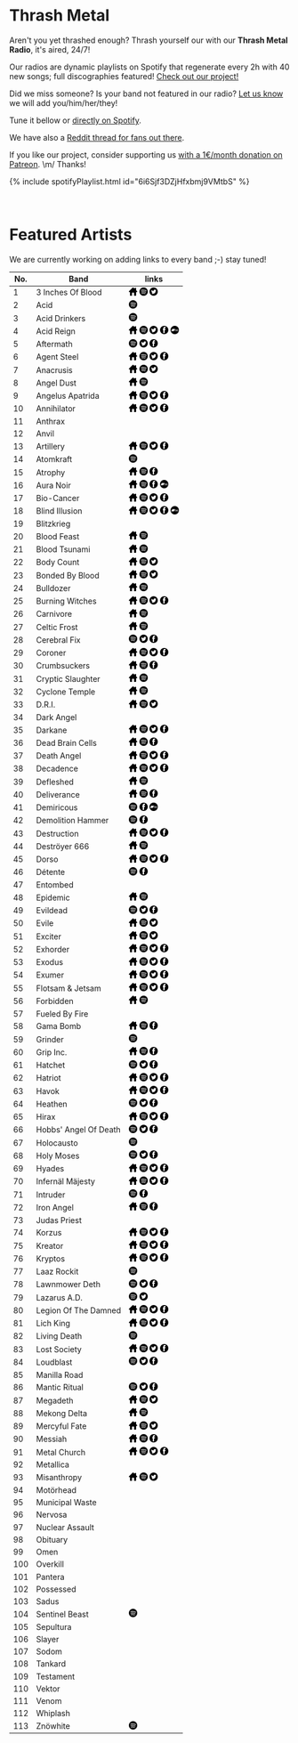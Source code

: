 # Thrash Metal

Aren't you yet thrashed enough? Thrash yourself our with our **Thrash Metal Radio**, it's aired, 24/7!

Our radios are dynamic playlists on Spotify that regenerate every 2h with 40 new songs; full discographies featured! <a href="/">Check out our project!</a>

Did we miss someone? Is your band not featured in our radio? [Let us know](https://github.com/RadioNinjaPirata/commentsENG/issues/new) we will add you/him/her/they!

Tune it bellow or [directly on Spotify](https://open.spotify.com/playlist/6i6Sjf3DZjHfxbmj9VMtbS?si=Pv9tHMweQSKizA0ZDrxGvw).

We have also a [Reddit thread for fans out there](https://www.reddit.com/r/RadioNinjaPirata/comments/ieo2fn/thrash_metal/).

If you like our project, consider supporting us [with a 1€/month donation on Patreon](https://www.patreon.com/radioninjapirata). \m/ Thanks!

{% include spotifyPlaylist.html id="6i6Sjf3DZjHfxbmj9VMtbS" %}

<br>

# Featured Artists

We are currently working on adding links to every band ;-) stay tuned!

No. | Band | links
--- | ---- | -----
1 | 3 Inches Of Blood | <a href="http://www.3inchesofblood.com" target="_blank"><img src="assets/others_home_button.png" alt="home" height="15" width="15" /></a> <a href="https://open.spotify.com/artist/0gNkDUN42nBxKOcpoF7iQ4?si=qayP7W9STdGAC-rFJhHdSA" target="_blank"><img src="assets/spotify_button.png" alt="spotify" height="15" width="15" /></a> <a href="https://twitter.com/3iob" target="_blank"><img src="assets/twitter_button.png" alt="twitter" height="15" width="15" /></a>  
2 | Acid |  <a href="https://open.spotify.com/artist/7KcUW8fsZuktQXNNJeySG4?si=5cnLZwYyTk-KCJmBkyrltg" target="_blank"><img src="assets/spotify_button.png" alt="spotify" height="15" width="15" /></a>   
3 | Acid Drinkers |  <a href="https://open.spotify.com/artist/04bDWf1u7HxKdskC3N2nIk?si=56SlB3NxSGO91jK3OMiwYQ" target="_blank"><img src="assets/spotify_button.png" alt="spotify" height="15" width="15" /></a>   
4 | Acid Reign | <a href="https://en.wikipedia.org/wiki/Acid_Reign" target="_blank"><img src="assets/others_home_button.png" alt="home" height="15" width="15" /></a> <a href="https://open.spotify.com/artist/4kekrf5PjYCFlInGnVYhl0?si=zL8Y48SUSJGL4B9Ma8mgMA" target="_blank"><img src="assets/spotify_button.png" alt="spotify" height="15" width="15" /></a> <a href="https://twitter.com/AcidReignUK" target="_blank"><img src="assets/twitter_button.png" alt="twitter" height="15" width="15" /></a> <a href="https://www.facebook.com/acid.reign.thrash" target="_blank"><img src="assets/facebook_button.png" alt="facebook" height="15" width="15" /></a> <a href="https://acidreign1.bandcamp.com" target="_blank"><img src="assets/bandcamp_button.png" alt="bandcamp" height="15" width="15" /></a>
5 | Aftermath |  <a href="https://open.spotify.com/artist/4vECIIFB2WJX6ibj0006ah?si=z2wdBI3bS-ujXMeMXDn_UQ" target="_blank"><img src="assets/spotify_button.png" alt="spotify" height="15" width="15" /></a> <a href="https://twitter.com/AftermathThrash" target="_blank"><img src="assets/twitter_button.png" alt="twitter" height="15" width="15" /></a> <a href="https://www.facebook.com/AftermathChicago" target="_blank"><img src="assets/facebook_button.png" alt="facebook" height="15" width="15" /></a> 
6 | Agent Steel | <a href="https://agentsteel.net/" target="_blank"><img src="assets/others_home_button.png" alt="home" height="15" width="15" /></a> <a href="https://open.spotify.com/artist/1FQv3rI4iJPitbZiTxBGut?si=szt9R9mEQ62d7lYiIK3DDQ" target="_blank"><img src="assets/spotify_button.png" alt="spotify" height="15" width="15" /></a> <a href="https://twitter.com/_AgentSteel" target="_blank"><img src="assets/twitter_button.png" alt="twitter" height="15" width="15" /></a> <a href="https://www.facebook.com/AgentSteelOfficial" target="_blank"><img src="assets/facebook_button.png" alt="facebook" height="15" width="15" /></a> 
7 | Anacrusis | <a href="http://anacrusis.us/index.htm" target="_blank"><img src="assets/others_home_button.png" alt="home" height="15" width="15" /></a> <a href="https://open.spotify.com/artist/42RvW31Dl6ScQWWLC0G6XP?si=trkk8O-fQRCUrgGKdfX2lA" target="_blank"><img src="assets/spotify_button.png" alt="spotify" height="15" width="15" /></a> <a href="https://twitter.com/Anacrusis_" target="_blank"><img src="assets/twitter_button.png" alt="twitter" height="15" width="15" /></a>  
8 | Angel Dust | <a href="http://www.angel-dust.de/" target="_blank"><img src="assets/others_home_button.png" alt="home" height="15" width="15" /></a> <a href="https://open.spotify.com/artist/4osVU3jyVz4gMMeyQr6ABg?si=LmVS4ZUCTE-7JO-8Aw81Yg" target="_blank"><img src="assets/spotify_button.png" alt="spotify" height="15" width="15" /></a>   
9 | Angelus Apatrida | <a href="http://shop.angelusapatrida.com/" target="_blank"><img src="assets/others_home_button.png" alt="home" height="15" width="15" /></a> <a href="https://open.spotify.com/artist/3bnPBquC93vbHmamojAf59?si=5Q5om8u7QQKxyvUj_Zx5_Q" target="_blank"><img src="assets/spotify_button.png" alt="spotify" height="15" width="15" /></a> <a href="https://twitter.com/AngelusApatrida" target="_blank"><img src="assets/twitter_button.png" alt="twitter" height="15" width="15" /></a> <a href="https://www.facebook.com/angelusapatrida" target="_blank"><img src="assets/facebook_button.png" alt="facebook" height="15" width="15" /></a> 
10 | Annihilator | <a href="https://www.annihilatormetal.com/" target="_blank"><img src="assets/others_home_button.png" alt="home" height="15" width="15" /></a> <a href="https://open.spotify.com/artist/0L8QRAAuWjqvTM8FpQ1gYO?si=1mGDueuyRByPV1uY7YgZbw" target="_blank"><img src="assets/spotify_button.png" alt="spotify" height="15" width="15" /></a> <a href="https://twitter.com/annihilatorband" target="_blank"><img src="assets/twitter_button.png" alt="twitter" height="15" width="15" /></a> <a href="https://www.facebook.com/annihilatorband" target="_blank"><img src="assets/facebook_button.png" alt="facebook" height="15" width="15" /></a> 
11 | Anthrax |     
12 | Anvil |     
13 | Artillery | <a href="http://www.artillery.dk/" target="_blank"><img src="assets/others_home_button.png" alt="home" height="15" width="15" /></a> <a href="https://open.spotify.com/artist/6N62Sla6F2uuEzNALo6720?si=KSaziLV2S8-4B2RT73r8LA" target="_blank"><img src="assets/spotify_button.png" alt="spotify" height="15" width="15" /></a> <a href="https://twitter.com/ArtilleryMetal" target="_blank"><img src="assets/twitter_button.png" alt="twitter" height="15" width="15" /></a> <a href="https://www.facebook.com/ARTILLERY.DK" target="_blank"><img src="assets/facebook_button.png" alt="facebook" height="15" width="15" /></a> 
14 | Atomkraft |  <a href="https://open.spotify.com/artist/77sIR1VY06725rzAbF657L?si=U1y4-CR6RBWR-i1b485uGA" target="_blank"><img src="assets/spotify_button.png" alt="spotify" height="15" width="15" /></a>   
15 | Atrophy | <a href="http://www.atrophystore.com/" target="_blank"><img src="assets/others_home_button.png" alt="home" height="15" width="15" /></a> <a href="https://open.spotify.com/artist/4wz92afc1nTCup8twv4bTA?si=YANy7cY3Rw2qFYqy5iIykg" target="_blank"><img src="assets/spotify_button.png" alt="spotify" height="15" width="15" /></a>  <a href="https://www.facebook.com/atrophyofficial" target="_blank"><img src="assets/facebook_button.png" alt="facebook" height="15" width="15" /></a> 
16 | Aura Noir | <a href="https://en.wikipedia.org/wiki/Aura_Noir" target="_blank"><img src="assets/others_home_button.png" alt="home" height="15" width="15" /></a> <a href="https://open.spotify.com/artist/4S2qftLTvdEFvIPPTYmeg6?si=_niRK5EQSvy4LNsnTKxh_w" target="_blank"><img src="assets/spotify_button.png" alt="spotify" height="15" width="15" /></a>  <a href="https://www.facebook.com/auranoirofficial" target="_blank"><img src="assets/facebook_button.png" alt="facebook" height="15" width="15" /></a> <a href="https://auranoir.bandcamp.com" target="_blank"><img src="assets/bandcamp_button.png" alt="bandcamp" height="15" width="15" /></a>
17 | Bio-Cancer | <a href="https://biocancer.bigcartel.com/" target="_blank"><img src="assets/others_home_button.png" alt="home" height="15" width="15" /></a> <a href="https://open.spotify.com/artist/7N0YKBOylzJvN7PevzJg2G?si=p_I-YpylSXC41_tsmP8KKw" target="_blank"><img src="assets/spotify_button.png" alt="spotify" height="15" width="15" /></a> <a href="https://twitter.com/BioCancerThrash" target="_blank"><img src="assets/twitter_button.png" alt="twitter" height="15" width="15" /></a> <a href="https://www.facebook.com/BioCancerOfficial" target="_blank"><img src="assets/facebook_button.png" alt="facebook" height="15" width="15" /></a> 
18 | Blind Illusion | <a href="https://www.blindillusionofficial.com/" target="_blank"><img src="assets/others_home_button.png" alt="home" height="15" width="15" /></a> <a href="https://open.spotify.com/artist/1PG70lSR2xGgNJdP20p69K?si=QlAGBymOQvK8mVSu1VY5Hw" target="_blank"><img src="assets/spotify_button.png" alt="spotify" height="15" width="15" /></a> <a href="https://twitter.com/Blind_Illusion" target="_blank"><img src="assets/twitter_button.png" alt="twitter" height="15" width="15" /></a> <a href="https://www.facebook.com/officialblindillusion" target="_blank"><img src="assets/facebook_button.png" alt="facebook" height="15" width="15" /></a> <a href="https://https://worldinsound.bandcamp.com/album/the-sane-asylum.bandcamp.com" target="_blank"><img src="assets/bandcamp_button.png" alt="bandcamp" height="15" width="15" /></a>
19 | Blitzkrieg |     
20 | Blood Feast | <a href="http://www.bloodfeastlegions.com/" target="_blank"><img src="assets/others_home_button.png" alt="home" height="15" width="15" /></a> <a href="https://open.spotify.com/artist/05ULeY6CRFuLxYja5b6xJq?si=Nr1xjHupTr2S2Sy6Ydyhiw" target="_blank"><img src="assets/spotify_button.png" alt="spotify" height="15" width="15" /></a>   
21 | Blood Tsunami | <a href="https://en.wikipedia.org/wiki/Blood_Tsunami" target="_blank"><img src="assets/others_home_button.png" alt="home" height="15" width="15" /></a> <a href="https://open.spotify.com/artist/5dyW3uE9IuoChIbcIjMaae?si=okj1m42ETv2GuQ7cq243hw" target="_blank"><img src="assets/spotify_button.png" alt="spotify" height="15" width="15" /></a>   
22 | Body Count | <a href="https://bodycount.lnk.to/Carnivore" target="_blank"><img src="assets/others_home_button.png" alt="home" height="15" width="15" /></a> <a href="https://open.spotify.com/artist/5KCph1z3jaSwhtwPzoYp6i?si=kVAmmyFQQHCkTBdD76SVMA" target="_blank"><img src="assets/spotify_button.png" alt="spotify" height="15" width="15" /></a> <a href="https://twitter.com/BodyCountBand" target="_blank"><img src="assets/twitter_button.png" alt="twitter" height="15" width="15" /></a>  
23 | Bonded By Blood | <a href="https://myspace.com/bondedbyblood" target="_blank"><img src="assets/others_home_button.png" alt="home" height="15" width="15" /></a> <a href="https://open.spotify.com/artist/3csFpGsY4rQQucEXwU0vaS?si=qG2KeL1VToevEtIwfQHrrA" target="_blank"><img src="assets/spotify_button.png" alt="spotify" height="15" width="15" /></a> <a href="https://twitter.com/bondedbybloodLA" target="_blank"><img src="assets/twitter_button.png" alt="twitter" height="15" width="15" /></a>  
24 | Bulldozer | <a href="https://en.wikipedia.org/wiki/Bulldozer_(band)" target="_blank"><img src="assets/others_home_button.png" alt="home" height="15" width="15" /></a> <a href="https://open.spotify.com/artist/7ANjjkh6TkJWGmPC6bEijw?si=nQPt9oX5Qb-QnfOzGnwuWw" target="_blank"><img src="assets/spotify_button.png" alt="spotify" height="15" width="15" /></a>   
25 | Burning Witches | <a href="https://www.burningwitches.ch/" target="_blank"><img src="assets/others_home_button.png" alt="home" height="15" width="15" /></a> <a href="https://open.spotify.com/artist/0eNuNAhL4dW2nvKbSe2mS8?si=eIU6sIazS-eAFnoHzOt_kg" target="_blank"><img src="assets/spotify_button.png" alt="spotify" height="15" width="15" /></a> <a href="https://twitter.com/burningwitches_" target="_blank"><img src="assets/twitter_button.png" alt="twitter" height="15" width="15" /></a> <a href="https://www.facebook.com/burningwitches666" target="_blank"><img src="assets/facebook_button.png" alt="facebook" height="15" width="15" /></a> 
26 | Carnivore | <a href="https://en.wikipedia.org/wiki/Carnivore_(band)" target="_blank"><img src="assets/others_home_button.png" alt="home" height="15" width="15" /></a> <a href="https://open.spotify.com/artist/0yL1k21OjFpQtWsHz9fxTN?si=74eekIRMSR-c0Ea_cIT0sQ" target="_blank"><img src="assets/spotify_button.png" alt="spotify" height="15" width="15" /></a>   
27 | Celtic Frost | <a href="http://www.celticfrost.com/" target="_blank"><img src="assets/others_home_button.png" alt="home" height="15" width="15" /></a> <a href="https://open.spotify.com/artist/4ZISAmHmQUDCpv8xydqeKG?si=frtiur_GQmKn_-oEKYrN4g" target="_blank"><img src="assets/spotify_button.png" alt="spotify" height="15" width="15" /></a>   
28 | Cerebral Fix |  <a href="https://open.spotify.com/artist/4lnihhIhtpWLpirF5zWDXZ?si=594nL7SQQZmqZ1xgwKjQ5g" target="_blank"><img src="assets/spotify_button.png" alt="spotify" height="15" width="15" /></a> <a href="https://twitter.com/C_Fix_Official" target="_blank"><img src="assets/twitter_button.png" alt="twitter" height="15" width="15" /></a> <a href="https://www.facebook.com/CerebralFixDirtbirds" target="_blank"><img src="assets/facebook_button.png" alt="facebook" height="15" width="15" /></a> 
29 | Coroner | <a href="https://www.coroner-reunion.com/" target="_blank"><img src="assets/others_home_button.png" alt="home" height="15" width="15" /></a> <a href="https://open.spotify.com/artist/7lfdXL6PuTM5iWJNvI7PPV?si=Yzonbn96Qqe8zV1KdHOodg" target="_blank"><img src="assets/spotify_button.png" alt="spotify" height="15" width="15" /></a> <a href="https://twitter.com/coronerband" target="_blank"><img src="assets/twitter_button.png" alt="twitter" height="15" width="15" /></a> <a href="https://www.facebook.com/coronerband" target="_blank"><img src="assets/facebook_button.png" alt="facebook" height="15" width="15" /></a> 
30 | Crumbsuckers | <a href="https://en.wikipedia.org/wiki/Crumbsuckers" target="_blank"><img src="assets/others_home_button.png" alt="home" height="15" width="15" /></a> <a href="https://open.spotify.com/artist/0urAT7hBcZ7407s9hD9bRg?si=xFvr3QDRSQGRYaYsdRTkeA" target="_blank"><img src="assets/spotify_button.png" alt="spotify" height="15" width="15" /></a>  <a href="https://www.facebook.com/crumbskers" target="_blank"><img src="assets/facebook_button.png" alt="facebook" height="15" width="15" /></a> 
31 | Cryptic Slaughter | <a href="https://en.wikipedia.org/wiki/Cryptic_Slaughter" target="_blank"><img src="assets/others_home_button.png" alt="home" height="15" width="15" /></a> <a href="https://open.spotify.com/artist/20ml1U2ibB2HPnPpWrJIKT?si=4cKaAHwqTYShYn-v3_YyTA" target="_blank"><img src="assets/spotify_button.png" alt="spotify" height="15" width="15" /></a>   
32 | Cyclone Temple | <a href="https://en.wikipedia.org/wiki/Cyclone_Temple" target="_blank"><img src="assets/others_home_button.png" alt="home" height="15" width="15" /></a> <a href="https://open.spotify.com/artist/6U1CIgqmglbnWgbKeqVJdL?si=B7P1f2rJQ2iVnhNqiJ84dA" target="_blank"><img src="assets/spotify_button.png" alt="spotify" height="15" width="15" /></a>   
33 | D.R.I. | <a href="http://www.dirtyrottenimbeciles.com/" target="_blank"><img src="assets/others_home_button.png" alt="home" height="15" width="15" /></a> <a href="https://open.spotify.com/artist/6eKzDvHhJgMtcaOrvEXCTv?si=AWT7k4DKScWXuvlpnrIlTw" target="_blank"><img src="assets/spotify_button.png" alt="spotify" height="15" width="15" /></a> <a href="https://twitter.com/DRIPND" target="_blank"><img src="assets/twitter_button.png" alt="twitter" height="15" width="15" /></a>  
34 | Dark Angel |     
35 | Darkane | <a href="www.darkane.com" target="_blank"><img src="assets/others_home_button.png" alt="home" height="15" width="15" /></a> <a href="https://open.spotify.com/artist/3K43KRzvjn3z36mHpBYSVb?si=vZb-5UjrT9uCpTIBvfi-rA" target="_blank"><img src="assets/spotify_button.png" alt="spotify" height="15" width="15" /></a> <a href="https://twitter.com/darkane" target="_blank"><img src="assets/twitter_button.png" alt="twitter" height="15" width="15" /></a> <a href="https://www.facebook.com/darkane" target="_blank"><img src="assets/facebook_button.png" alt="facebook" height="15" width="15" /></a> 
36 | Dead Brain Cells | <a href="http://www.dbcuniverse.com/" target="_blank"><img src="assets/others_home_button.png" alt="home" height="15" width="15" /></a> <a href="https://open.spotify.com/artist/52BaH28kk6rGbRJ0JpDITz?si=SlZZt1HHQTGlEkat22laFA" target="_blank"><img src="assets/spotify_button.png" alt="spotify" height="15" width="15" /></a>  <a href="https://www.facebook.com/dbcdeadbraincells" target="_blank"><img src="assets/facebook_button.png" alt="facebook" height="15" width="15" /></a> 
37 | Death Angel | <a href="https://www.deathangel.us/" target="_blank"><img src="assets/others_home_button.png" alt="home" height="15" width="15" /></a> <a href="https://open.spotify.com/artist/6KVc8Llznru8n9LVCYe9dz?si=SPCS971LTX6IfrKpT3fbsQ" target="_blank"><img src="assets/spotify_button.png" alt="spotify" height="15" width="15" /></a> <a href="https://twitter.com/deathangel" target="_blank"><img src="assets/twitter_button.png" alt="twitter" height="15" width="15" /></a> <a href="https://www.facebook.com/deathangel" target="_blank"><img src="assets/facebook_button.png" alt="facebook" height="15" width="15" /></a> 
38 | Decadence | <a href="http://www.decadence.se/" target="_blank"><img src="assets/others_home_button.png" alt="home" height="15" width="15" /></a> <a href="https://open.spotify.com/artist/5IEfhxKvD9imv5cuoSeS9f?si=aWvuEtJITIGyD1AFHuF83w" target="_blank"><img src="assets/spotify_button.png" alt="spotify" height="15" width="15" /></a> <a href="https://twitter.com/decadencesweden" target="_blank"><img src="assets/twitter_button.png" alt="twitter" height="15" width="15" /></a> <a href="https://www.facebook.com/decadencesweden" target="_blank"><img src="assets/facebook_button.png" alt="facebook" height="15" width="15" /></a> 
39 | Defleshed | <a href="https://en.wikipedia.org/wiki/Defleshed" target="_blank"><img src="assets/others_home_button.png" alt="home" height="15" width="15" /></a> <a href="https://open.spotify.com/artist/213LVImPkyKRbtskA6q7P8?si=X51jdlXqR_KvWJ5ec0WKlQ" target="_blank"><img src="assets/spotify_button.png" alt="spotify" height="15" width="15" /></a>   
40 | Deliverance | <a href="https://en.wikipedia.org/wiki/Deliverance_(metal_band)" target="_blank"><img src="assets/others_home_button.png" alt="home" height="15" width="15" /></a> <a href="https://open.spotify.com/artist/0AA0qugrTsIv7JFMEnhaqu?si=SLYOBxEAQmCvog9SVZy0JQ" target="_blank"><img src="assets/spotify_button.png" alt="spotify" height="15" width="15" /></a>  <a href="https://www.facebook.com/DeliveranceRocks" target="_blank"><img src="assets/facebook_button.png" alt="facebook" height="15" width="15" /></a> 
41 | Demiricous |  <a href="https://open.spotify.com/artist/6K9kNr9EqTnJ29HjZHNvOP?si=XL1X5vI8SfC9Ngmb_0t8nw" target="_blank"><img src="assets/spotify_button.png" alt="spotify" height="15" width="15" /></a>  <a href="https://www.facebook.com/Demiricous-Official-180561275299544" target="_blank"><img src="assets/facebook_button.png" alt="facebook" height="15" width="15" /></a> <a href="https://demiricous.bandcamp.com" target="_blank"><img src="assets/bandcamp_button.png" alt="bandcamp" height="15" width="15" /></a>
42 | Demolition Hammer |  <a href="https://open.spotify.com/artist/08f6MNQouECEKggLSLEBRQ?si=lO4FdhYxQZiCwXJI3Z77Xw" target="_blank"><img src="assets/spotify_button.png" alt="spotify" height="15" width="15" /></a>  <a href="https://www.facebook.com/demolitionhammerofficial" target="_blank"><img src="assets/facebook_button.png" alt="facebook" height="15" width="15" /></a> 
43 | Destruction | <a href="https://www.destruction.de/" target="_blank"><img src="assets/others_home_button.png" alt="home" height="15" width="15" /></a> <a href="https://open.spotify.com/artist/5d6KI8frPEo3qGsIL8Sak2?si=DpPnkdUlSEiSQqSeoWJXRg" target="_blank"><img src="assets/spotify_button.png" alt="spotify" height="15" width="15" /></a> <a href="https://twitter.com/destruction" target="_blank"><img src="assets/twitter_button.png" alt="twitter" height="15" width="15" /></a> <a href="https://www.facebook.com/destruction" target="_blank"><img src="assets/facebook_button.png" alt="facebook" height="15" width="15" /></a> 
44 | Deströyer 666 | <a href="http://www.destroyer666.uk/" target="_blank"><img src="assets/others_home_button.png" alt="home" height="15" width="15" /></a> <a href="https://open.spotify.com/artist/67T5lWCllFJE7hDrslnxYK?si=BUk0-PZvSiKlqX7dVrAfMw" target="_blank"><img src="assets/spotify_button.png" alt="spotify" height="15" width="15" /></a>   
45 | Dorso | <a href="http://dorso.cl/" target="_blank"><img src="assets/others_home_button.png" alt="home" height="15" width="15" /></a> <a href="https://open.spotify.com/artist/51UeCV0ilgHicKqKRht9uJ?si=BlZ7MMaLT9-QVky9L2Ae1A" target="_blank"><img src="assets/spotify_button.png" alt="spotify" height="15" width="15" /></a> <a href="https://twitter.com/Dorsalia" target="_blank"><img src="assets/twitter_button.png" alt="twitter" height="15" width="15" /></a> <a href="https://www.facebook.com/Dorsaliafb" target="_blank"><img src="assets/facebook_button.png" alt="facebook" height="15" width="15" /></a> 
46 | Détente |  <a href="https://open.spotify.com/artist/2jUX0Jx6cqAUMnfykD2lXD?si=Z6eyGaEgQOK6J-B2SrbT8g" target="_blank"><img src="assets/spotify_button.png" alt="spotify" height="15" width="15" /></a>  <a href="https://www.facebook.com/officialdetente" target="_blank"><img src="assets/facebook_button.png" alt="facebook" height="15" width="15" /></a> 
47 | Entombed |     
48 | Epidemic | <a href="https://en.wikipedia.org/wiki/Epidemic_(band)" target="_blank"><img src="assets/others_home_button.png" alt="home" height="15" width="15" /></a> <a href="https://open.spotify.com/artist/1gz2EQF9uczRqCWLWmk54R?si=Rk6kcyi0Qkmt7IZubvVBcQ" target="_blank"><img src="assets/spotify_button.png" alt="spotify" height="15" width="15" /></a>   
49 | Evildead |  <a href="https://open.spotify.com/artist/0A97olVepqtH6CCUoSaGEl?si=aR6tx4DyRX-JUzoB0-AAHA" target="_blank"><img src="assets/spotify_button.png" alt="spotify" height="15" width="15" /></a> <a href="https://twitter.com/evildead1" target="_blank"><img src="assets/twitter_button.png" alt="twitter" height="15" width="15" /></a> <a href="https://www.facebook.com/Evildead.Official" target="_blank"><img src="assets/facebook_button.png" alt="facebook" height="15" width="15" /></a> 
50 | Evile | <a href="http://evile.co.uk/" target="_blank"><img src="assets/others_home_button.png" alt="home" height="15" width="15" /></a> <a href="https://open.spotify.com/artist/1dwrMJAKBiLlj0O4R791Xo?si=siWgsiJYQv2ImQkOdJ8rNA" target="_blank"><img src="assets/spotify_button.png" alt="spotify" height="15" width="15" /></a> <a href="https://twitter.com/evileuk" target="_blank"><img src="assets/twitter_button.png" alt="twitter" height="15" width="15" /></a>  
51 | Exciter | <a href="http://www.longlivetheloud.com/" target="_blank"><img src="assets/others_home_button.png" alt="home" height="15" width="15" /></a> <a href="https://open.spotify.com/artist/1jH2JkQvdH6R63yORA8GTd?si=5HlZH-9UQeeE8uY46vvPpQ" target="_blank"><img src="assets/spotify_button.png" alt="spotify" height="15" width="15" /></a> <a href="https://twitter.com/ExciterBand" target="_blank"><img src="assets/twitter_button.png" alt="twitter" height="15" width="15" /></a>  
52 | Exhorder | <a href="https://www.exhorder.com/" target="_blank"><img src="assets/others_home_button.png" alt="home" height="15" width="15" /></a> <a href="https://open.spotify.com/artist/5kuYamMO00pHPdRQcAXWTl?si=KxArDWTQQuWTZdeJXty3qQ" target="_blank"><img src="assets/spotify_button.png" alt="spotify" height="15" width="15" /></a> <a href="https://twitter.com/ExhorderNOLA" target="_blank"><img src="assets/twitter_button.png" alt="twitter" height="15" width="15" /></a> <a href="https://www.facebook.com/ExhorderNOLA" target="_blank"><img src="assets/facebook_button.png" alt="facebook" height="15" width="15" /></a> 
53 | Exodus | <a href="https://exodusattack.com/" target="_blank"><img src="assets/others_home_button.png" alt="home" height="15" width="15" /></a> <a href="https://open.spotify.com/artist/76S65NHJHrNy4JTrXHP2BH?si=dWuGrsozTFmoEKe2mTQRaw" target="_blank"><img src="assets/spotify_button.png" alt="spotify" height="15" width="15" /></a> <a href="https://twitter.com/ExodusAttack" target="_blank"><img src="assets/twitter_button.png" alt="twitter" height="15" width="15" /></a> <a href="https://www.facebook.com/exodusattack" target="_blank"><img src="assets/facebook_button.png" alt="facebook" height="15" width="15" /></a> 
54 | Exumer | <a href="http://www.exumer.de/" target="_blank"><img src="assets/others_home_button.png" alt="home" height="15" width="15" /></a> <a href="https://open.spotify.com/artist/03sDKsD3y34NBAjeRHucde?si=djZ9O38BTpi8p-CH-2yH3A" target="_blank"><img src="assets/spotify_button.png" alt="spotify" height="15" width="15" /></a> <a href="https://twitter.com/exumerofficial" target="_blank"><img src="assets/twitter_button.png" alt="twitter" height="15" width="15" /></a> <a href="https://www.facebook.com/exumerofficial" target="_blank"><img src="assets/facebook_button.png" alt="facebook" height="15" width="15" /></a> 
55 | Flotsam & Jetsam | <a href="https://www.flotstildeath.com/" target="_blank"><img src="assets/others_home_button.png" alt="home" height="15" width="15" /></a> <a href="https://open.spotify.com/artist/1ApBh0VSoxRjjT3kFQZrpz?si=nnCT3OkMS-y46_myzF3YHQ" target="_blank"><img src="assets/spotify_button.png" alt="spotify" height="15" width="15" /></a> <a href="https://twitter.com/flotztildeath" target="_blank"><img src="assets/twitter_button.png" alt="twitter" height="15" width="15" /></a> <a href="https://www.facebook.com/flotsamandjetsam.official" target="_blank"><img src="assets/facebook_button.png" alt="facebook" height="15" width="15" /></a> 
56 | Forbidden | <a href="https://officialforbidden.com/" target="_blank"><img src="assets/others_home_button.png" alt="home" height="15" width="15" /></a> <a href="https://open.spotify.com/artist/5MhPZVXE28sD9rXE3GU1uN?si=rdnXTpsSReKnvM8-8S40cg" target="_blank"><img src="assets/spotify_button.png" alt="spotify" height="15" width="15" /></a>   
57 | Fueled By Fire |     
58 | Gama Bomb | <a href="http://www.gamabomb.net/" target="_blank"><img src="assets/others_home_button.png" alt="home" height="15" width="15" /></a> <a href="https://open.spotify.com/artist/7h0muodpQ1q5o3RajwownN?si=vDqSRgSgQaG31ZEzbZzGXw" target="_blank"><img src="assets/spotify_button.png" alt="spotify" height="15" width="15" /></a>  <a href="https://www.facebook.com/gamabomb" target="_blank"><img src="assets/facebook_button.png" alt="facebook" height="15" width="15" /></a> 
59 | Grinder |  <a href="https://open.spotify.com/artist/36rwTYegRyU3F7RO3vjk57?si=i9tng3N2S8yEwWaaVJmuQQ" target="_blank"><img src="assets/spotify_button.png" alt="spotify" height="15" width="15" /></a>   
60 | Grip Inc. | <a href="https://itunes.apple.com/us/artist/grip-inc./id268652236?at=&ct=&ign-mpt=uo%3D6" target="_blank"><img src="assets/others_home_button.png" alt="home" height="15" width="15" /></a> <a href="https://open.spotify.com/artist/1P2DRfEZ7OPvTKXxUxxuRc?si=_nXbxeI_QoWx11dHZ8EDRg" target="_blank"><img src="assets/spotify_button.png" alt="spotify" height="15" width="15" /></a>  <a href="https://www.facebook.com/Gripincofficial" target="_blank"><img src="assets/facebook_button.png" alt="facebook" height="15" width="15" /></a> 
61 | Hatchet |  <a href="https://open.spotify.com/artist/1VhsM93s5cZmM6dd9DRbga?si=8NgENzdLSdWXsvH5rjHLKw" target="_blank"><img src="assets/spotify_button.png" alt="spotify" height="15" width="15" /></a> <a href="https://twitter.com/HatchetThrash" target="_blank"><img src="assets/twitter_button.png" alt="twitter" height="15" width="15" /></a> <a href="https://www.facebook.com/hatchetofficial" target="_blank"><img src="assets/facebook_button.png" alt="facebook" height="15" width="15" /></a> 
62 | Hatriot | <a href="https://www.hatriotofficial.com/" target="_blank"><img src="assets/others_home_button.png" alt="home" height="15" width="15" /></a> <a href="https://open.spotify.com/artist/7mDUXpqtYFG7g9bJsvaZEh?si=ojjraoI8SbO6QVz9798LCg" target="_blank"><img src="assets/spotify_button.png" alt="spotify" height="15" width="15" /></a> <a href="https://twitter.com/hatriotmetal" target="_blank"><img src="assets/twitter_button.png" alt="twitter" height="15" width="15" /></a> <a href="https://www.facebook.com/hatriot" target="_blank"><img src="assets/facebook_button.png" alt="facebook" height="15" width="15" /></a> 
63 | Havok | <a href="http://havokband.com/" target="_blank"><img src="assets/others_home_button.png" alt="home" height="15" width="15" /></a> <a href="https://open.spotify.com/artist/2jw4wgixxa20jls9N3Bdpq?si=OHVmxl5sRYiBZ7fd1PSOmQ" target="_blank"><img src="assets/spotify_button.png" alt="spotify" height="15" width="15" /></a> <a href="https://twitter.com/HAVOKthrash" target="_blank"><img src="assets/twitter_button.png" alt="twitter" height="15" width="15" /></a> <a href="https://www.facebook.com/HavokOfficial" target="_blank"><img src="assets/facebook_button.png" alt="facebook" height="15" width="15" /></a> 
64 | Heathen |  <a href="https://open.spotify.com/artist/3VD3oXiELCSHXzR4XXnlaF?si=PjO9CGhpQFCh0pJp2BHAmg" target="_blank"><img src="assets/spotify_button.png" alt="spotify" height="15" width="15" /></a> <a href="https://twitter.com/HEATHENMETAL" target="_blank"><img src="assets/twitter_button.png" alt="twitter" height="15" width="15" /></a> <a href="https://www.facebook.com/heathen.official" target="_blank"><img src="assets/facebook_button.png" alt="facebook" height="15" width="15" /></a> 
65 | Hirax | <a href="http://www.hirax.org/" target="_blank"><img src="assets/others_home_button.png" alt="home" height="15" width="15" /></a> <a href="https://open.spotify.com/artist/1bCQy78PGFkaaHafPbsEnm?si=NP_mZadPSO--Jtbg4IhQrg" target="_blank"><img src="assets/spotify_button.png" alt="spotify" height="15" width="15" /></a> <a href="https://twitter.com/HIRAXOfficial" target="_blank"><img src="assets/twitter_button.png" alt="twitter" height="15" width="15" /></a> <a href="https://www.facebook.com/HIRAXOfficial" target="_blank"><img src="assets/facebook_button.png" alt="facebook" height="15" width="15" /></a> 
66 | Hobbs' Angel Of Death |  <a href="https://open.spotify.com/artist/0lZPfJ4u0Kya50n6MKbuX4?si=Di_Gzw7pT6mxfFlZrv66gA" target="_blank"><img src="assets/spotify_button.png" alt="spotify" height="15" width="15" /></a> <a href="https://twitter.com/HobbsOfficial" target="_blank"><img src="assets/twitter_button.png" alt="twitter" height="15" width="15" /></a> <a href="https://www.facebook.com/HobbsAngelOfDeathOfficial" target="_blank"><img src="assets/facebook_button.png" alt="facebook" height="15" width="15" /></a> 
67 | Holocausto |  <a href="https://open.spotify.com/artist/46GYdd1h1vmfizJesolecr?si=aL42XEzOTQq1SxbzYfk2DQ" target="_blank"><img src="assets/spotify_button.png" alt="spotify" height="15" width="15" /></a>   
68 | Holy Moses |  <a href="https://open.spotify.com/artist/7jcSmabVYrhiPf8mY1P0OV?si=6IZy-SIaSNWOs7n8w5dOww" target="_blank"><img src="assets/spotify_button.png" alt="spotify" height="15" width="15" /></a> <a href="https://twitter.com/Holy_Moses" target="_blank"><img src="assets/twitter_button.png" alt="twitter" height="15" width="15" /></a> <a href="https://www.facebook.com/official.holy.moses" target="_blank"><img src="assets/facebook_button.png" alt="facebook" height="15" width="15" /></a> 
69 | Hyades | <a href="http://www.hyades.us/" target="_blank"><img src="assets/others_home_button.png" alt="home" height="15" width="15" /></a> <a href="https://open.spotify.com/artist/78Xog8iTNxF8t9o4SAWhOG?si=wk_RdtiETy28Kp-FFhkSQQ" target="_blank"><img src="assets/spotify_button.png" alt="spotify" height="15" width="15" /></a> <a href="https://twitter.com/Hyadesband" target="_blank"><img src="assets/twitter_button.png" alt="twitter" height="15" width="15" /></a> <a href="https://www.facebook.com/HyadesBand" target="_blank"><img src="assets/facebook_button.png" alt="facebook" height="15" width="15" /></a> 
70 | Infernäl Mäjesty | <a href="http://www.infernalmajesty.com/" target="_blank"><img src="assets/others_home_button.png" alt="home" height="15" width="15" /></a> <a href="https://open.spotify.com/artist/0EBOWcnlpdQzvN955zXwHs?si=UJNhmhHMTbOMMyIQ3GeiuA" target="_blank"><img src="assets/spotify_button.png" alt="spotify" height="15" width="15" /></a> <a href="https://twitter.com/satanical" target="_blank"><img src="assets/twitter_button.png" alt="twitter" height="15" width="15" /></a> <a href="https://www.facebook.com/infernalmajestyofficial" target="_blank"><img src="assets/facebook_button.png" alt="facebook" height="15" width="15" /></a> 
71 | Intruder |  <a href="https://open.spotify.com/artist/6RJjdPMeOhGY1nDAU7gXRj?si=v_SMg10tTRaMwNXfOGlBCA" target="_blank"><img src="assets/spotify_button.png" alt="spotify" height="15" width="15" /></a>  <a href="https://www.facebook.com/INTRUDEROFFICIAL" target="_blank"><img src="assets/facebook_button.png" alt="facebook" height="15" width="15" /></a> 
72 | Iron Angel | <a href="https://www.reverbnation.com/ironangel" target="_blank"><img src="assets/others_home_button.png" alt="home" height="15" width="15" /></a> <a href="https://open.spotify.com/artist/50aVB5l90oifKXt0LDzanR?si=iZrIWUStSc2D80w7Uy8JWQ" target="_blank"><img src="assets/spotify_button.png" alt="spotify" height="15" width="15" /></a>  <a href="https://www.facebook.com/IronAngel.hh" target="_blank"><img src="assets/facebook_button.png" alt="facebook" height="15" width="15" /></a> 
73 | Judas Priest |     
74 | Korzus | <a href="http://www.korzus.com.br/" target="_blank"><img src="assets/others_home_button.png" alt="home" height="15" width="15" /></a> <a href="https://open.spotify.com/artist/3IPsbVbc2hVQMU50DZu9gD?si=d__xWqhQRLexIxYzU3Bp1Q" target="_blank"><img src="assets/spotify_button.png" alt="spotify" height="15" width="15" /></a> <a href="https://twitter.com/korzusofficial" target="_blank"><img src="assets/twitter_button.png" alt="twitter" height="15" width="15" /></a> <a href="https://www.facebook.com/korzusofficial" target="_blank"><img src="assets/facebook_button.png" alt="facebook" height="15" width="15" /></a> 
75 | Kreator | <a href="https://kreator-terrorzone.de/" target="_blank"><img src="assets/others_home_button.png" alt="home" height="15" width="15" /></a> <a href="https://open.spotify.com/artist/3BM0EaYmkKWuPmmHFUTQHv?si=zoiWTBtTQc-mXqji1dF4SQ" target="_blank"><img src="assets/spotify_button.png" alt="spotify" height="15" width="15" /></a> <a href="https://twitter.com/kreator" target="_blank"><img src="assets/twitter_button.png" alt="twitter" height="15" width="15" /></a> <a href="https://www.facebook.com/KreatorOfficial" target="_blank"><img src="assets/facebook_button.png" alt="facebook" height="15" width="15" /></a> 
76 | Kryptos | <a href="https://www.kryptosmetal.com/" target="_blank"><img src="assets/others_home_button.png" alt="home" height="15" width="15" /></a> <a href="https://open.spotify.com/artist/0SmK0Nh1fuDYGSGWDI3eVh?si=_TU2ZsJrTfmfhf3W4jgAuA" target="_blank"><img src="assets/spotify_button.png" alt="spotify" height="15" width="15" /></a> <a href="https://twitter.com/KryptosIndia" target="_blank"><img src="assets/twitter_button.png" alt="twitter" height="15" width="15" /></a> <a href="https://www.facebook.com/KryptosIndia" target="_blank"><img src="assets/facebook_button.png" alt="facebook" height="15" width="15" /></a> 
77 | Laaz Rockit |  <a href="https://open.spotify.com/artist/72M83rfnDyqavWqiFGuYUR?si=XD1Zx22EQAuZe4GJHk_Dsw" target="_blank"><img src="assets/spotify_button.png" alt="spotify" height="15" width="15" /></a>   
78 | Lawnmower Deth |  <a href="https://open.spotify.com/artist/6UObHbC5YejYUxNP8jp898?si=YslYffvuTwW-RSMRkOunmQ" target="_blank"><img src="assets/spotify_button.png" alt="spotify" height="15" width="15" /></a> <a href="https://twitter.com/lawnmowerdeth" target="_blank"><img src="assets/twitter_button.png" alt="twitter" height="15" width="15" /></a> <a href="https://www.facebook.com/lawnmowerdethofficial" target="_blank"><img src="assets/facebook_button.png" alt="facebook" height="15" width="15" /></a> 
79 | Lazarus A.D. |  <a href="https://open.spotify.com/artist/61yHPBZg8uI6toLJ54PJET?si=wNIt_cNpREadn60pTOqgbA" target="_blank"><img src="assets/spotify_button.png" alt="spotify" height="15" width="15" /></a> <a href="https://twitter.com/LAZARUSAD" target="_blank"><img src="assets/twitter_button.png" alt="twitter" height="15" width="15" /></a>  
80 | Legion Of The Damned | <a href="http://www.legionofthedamned.net/" target="_blank"><img src="assets/others_home_button.png" alt="home" height="15" width="15" /></a> <a href="https://open.spotify.com/artist/3tS2n2PiBzG8Mr8nCfLIJy?si=YiqRUUfxSY2Zjh-_EM9G1A" target="_blank"><img src="assets/spotify_button.png" alt="spotify" height="15" width="15" /></a> <a href="https://twitter.com/legionotdamned" target="_blank"><img src="assets/twitter_button.png" alt="twitter" height="15" width="15" /></a> <a href="https://www.facebook.com/LOTDOfficial" target="_blank"><img src="assets/facebook_button.png" alt="facebook" height="15" width="15" /></a> 
81 | Lich King | <a href="https://music.lichkingmetal.com/" target="_blank"><img src="assets/others_home_button.png" alt="home" height="15" width="15" /></a> <a href="https://open.spotify.com/artist/4rlxS0LeVnHz6z1zp2iJbz?si=IjTPwpPhRzujYm29SFApZw" target="_blank"><img src="assets/spotify_button.png" alt="spotify" height="15" width="15" /></a> <a href="https://twitter.com/LichKingMetal" target="_blank"><img src="assets/twitter_button.png" alt="twitter" height="15" width="15" /></a> <a href="https://www.facebook.com/LichKingMetal" target="_blank"><img src="assets/facebook_button.png" alt="facebook" height="15" width="15" /></a> 
82 | Living Death |  <a href="https://open.spotify.com/artist/6aFUy7oTyxAgz6JksX3IC9?si=vhP4EN7ORQir_rmoesMA3A" target="_blank"><img src="assets/spotify_button.png" alt="spotify" height="15" width="15" /></a>   
83 | Lost Society | <a href="https://lostsocietyfinland.com/" target="_blank"><img src="assets/others_home_button.png" alt="home" height="15" width="15" /></a> <a href="https://open.spotify.com/artist/5Vy1NbrZXTMTAGFa4Im6hN?si=FhboyQ35QHuaRtKMEIKiNw" target="_blank"><img src="assets/spotify_button.png" alt="spotify" height="15" width="15" /></a> <a href="https://twitter.com/LostSocietyFI" target="_blank"><img src="assets/twitter_button.png" alt="twitter" height="15" width="15" /></a> <a href="https://www.facebook.com/lostsocietyfinland" target="_blank"><img src="assets/facebook_button.png" alt="facebook" height="15" width="15" /></a> 
84 | Loudblast |  <a href="https://open.spotify.com/artist/5UK3wj86cVRSZHrteL8Lbt?si=yE6RgN1uRn2UxXk_5klAhw" target="_blank"><img src="assets/spotify_button.png" alt="spotify" height="15" width="15" /></a> <a href="https://twitter.com/LOUDBLAST_" target="_blank"><img src="assets/twitter_button.png" alt="twitter" height="15" width="15" /></a> <a href="https://www.facebook.com/Loudblast.official" target="_blank"><img src="assets/facebook_button.png" alt="facebook" height="15" width="15" /></a> 
85 | Manilla Road |     
86 | Mantic Ritual |  <a href="https://open.spotify.com/artist/5IuVILIHmUS552Bj0K3vQx?si=aX0Srl9uRjyucJ8YVwa5yw" target="_blank"><img src="assets/spotify_button.png" alt="spotify" height="15" width="15" /></a> <a href="https://twitter.com/ManticRitual" target="_blank"><img src="assets/twitter_button.png" alt="twitter" height="15" width="15" /></a> <a href="https://www.facebook.com/manticritual" target="_blank"><img src="assets/facebook_button.png" alt="facebook" height="15" width="15" /></a> 
87 | Megadeth | <a href="https://megadeth.com/" target="_blank"><img src="assets/others_home_button.png" alt="home" height="15" width="15" /></a> <a href="https://open.spotify.com/artist/1Yox196W7bzVNZI7RBaPnf?si=DBpnz4-8QgSXNCYjnz9JCw" target="_blank"><img src="assets/spotify_button.png" alt="spotify" height="15" width="15" /></a> <a href="https://twitter.com/Megadeth" target="_blank"><img src="assets/twitter_button.png" alt="twitter" height="15" width="15" /></a>  
88 | Mekong Delta | <a href="http://www.mekongdelta.eu/" target="_blank"><img src="assets/others_home_button.png" alt="home" height="15" width="15" /></a> <a href="https://open.spotify.com/artist/1EzRkEPmjf1ZEjTnWVXiQ2?si=lc5_MbDqSfu9SOsL07e1eQ" target="_blank"><img src="assets/spotify_button.png" alt="spotify" height="15" width="15" /></a>   
89 | Mercyful Fate | <a href="https://mercyfulfatecoven.com/" target="_blank"><img src="assets/others_home_button.png" alt="home" height="15" width="15" /></a> <a href="https://open.spotify.com/artist/0W8edGiwAsv6HXF0Kyc2V9?si=WKlPdpaDQeOaIM5Z23QF8Q" target="_blank"><img src="assets/spotify_button.png" alt="spotify" height="15" width="15" /></a> <a href="https://twitter.com/MercyfulFate_HQ" target="_blank"><img src="assets/twitter_button.png" alt="twitter" height="15" width="15" /></a>  
90 | Messiah | <a href="https://www.messiah-thrashingmadness.ch/" target="_blank"><img src="assets/others_home_button.png" alt="home" height="15" width="15" /></a> <a href="https://open.spotify.com/artist/3TqvDG7Xr1RrbxTNorrdCL?si=_iWgFCZaRYKFpvWGaV16iw" target="_blank"><img src="assets/spotify_button.png" alt="spotify" height="15" width="15" /></a>  <a href="https://www.facebook.com/MESSIAHthrashingmadness" target="_blank"><img src="assets/facebook_button.png" alt="facebook" height="15" width="15" /></a> 
91 | Metal Church | <a href="https://metalchurchofficial.com/" target="_blank"><img src="assets/others_home_button.png" alt="home" height="15" width="15" /></a> <a href="https://open.spotify.com/artist/0exvkfkATkqWOJgugTjJhP?si=7-s6v9_VSo6Zncgz1bdUVw" target="_blank"><img src="assets/spotify_button.png" alt="spotify" height="15" width="15" /></a> <a href="https://twitter.com/metalchurchis1" target="_blank"><img src="assets/twitter_button.png" alt="twitter" height="15" width="15" /></a> <a href="https://www.facebook.com/OfficialMetalChurch" target="_blank"><img src="assets/facebook_button.png" alt="facebook" height="15" width="15" /></a> 
92 | Metallica |     
93 | Misanthropy | <a href="https://www.facebook.com/misanthropymetal" target="_blank"><img src="assets/others_home_button.png" alt="home" height="15" width="15" /></a> <a href="https://open.spotify.com/artist/1UyetN5SWFbeToXl9IWAUn?si=wnBNpb6QTX-4CkPtfORWDQ" target="_blank"><img src="assets/spotify_button.png" alt="spotify" height="15" width="15" /></a> <a href="https://twitter.com/MisanthropyZGZ" target="_blank"><img src="assets/twitter_button.png" alt="twitter" height="15" width="15" /></a>  
94 | Motörhead |     
95 | Municipal Waste |     
96 | Nervosa |     
97 | Nuclear Assault |     
98 | Obituary |     
99 | Omen |     
100 | Overkill |     
101 | Pantera |     
102 | Possessed |     
103 | Sadus |     
104 | Sentinel Beast |  <a href="https://open.spotify.com/artist/3aRPytiBpNgAD2Jps5hLeY?si=m50P6IfOSJ2DvCKR60IYjw" target="_blank"><img src="assets/spotify_button.png" alt="spotify" height="15" width="15" /></a>   
105 | Sepultura |     
106 | Slayer |     
107 | Sodom |     
108 | Tankard |     
109 | Testament |     
110 | Vektor |     
111 | Venom |     
112 | Whiplash |     
113 | Znöwhite |  <a href="https://open.spotify.com/artist/4os0siO1e2AnZy5mYEmxpH?si=F18-z66vSiua2K94YzcPnw" target="_blank"><img src="assets/spotify_button.png" alt="spotify" height="15" width="15" /></a>   
